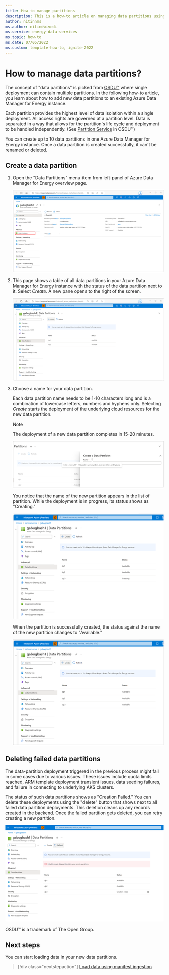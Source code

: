 ```yaml
---
title: How to manage partitions
description: This is a how-to article on managing data partitions using the Microsoft Azure Data Manager for Energy instance UI.
author: nitinnms
ms.author: nitindwivedi
ms.service: energy-data-services
ms.topic: how-to 
ms.date: 07/05/2022
ms.custom: template-how-to, ignite-2022
---
```


# How to manage data partitions?

The concept of "data partitions" is picked from [OSDU&trade;](https://osduforum.org/) where single deployment can contain multiple partitions. In the following how-to article, you learn about how to add new data partitions to an existing Azure Data Manager for Energy instance. 

Each partition provides the highest level of data isolation within a single deployment. All access rights are governed at a partition level. Data is separated in a way that allows for the partition's life cycle and deployment to be handled independently. (See [Partition Service](https://community.opengroup.org/osdu/platform/home/-/issues/31) in OSDU&trade;)

You can create up to 10 data partitions in one Azure Data Manager for Energy instance. Once a data partition is created successfully, it can't be renamed or deleted.

## Create a data partition

1. Open the "Data Partitions" menu-item from left-panel of Azure Data Manager for Energy overview page.

    [![Screenshot for dynamic data partitions feature discovery from Azure Data Manager for Energy overview page. Find it under the 'advanced' section in menu-items.](media/how-to-add-more-data-partitions/dynamic-data-partitions-discovery-meds-overview-page.png)](media/how-to-add-more-data-partitions/dynamic-data-partitions-discovery-meds-overview-page.png#lightbox)

2. This page shows a table of all data partitions in your Azure Data Manager for Energy instance with the status of the data partition next to it. Select *Create*. A new pane opens to the right of the screen.

    [![Screenshot to help you locate the create button on the data partitions page. The 'create' button to add a new data partition is highlighted.](media/how-to-add-more-data-partitions/start-create-data-partition.png)](media/how-to-add-more-data-partitions/start-create-data-partition.png#lightbox)

3. Choose a name for your data partition.

    Each data partition name needs to be 1-10 characters long and is a combination of lowercase letters, numbers and hyphens only. Selecting *Create* starts the deployment of the underlying cloud resources for the new data partition. 

    >[!NOTE]
    >The deployment of a new data partition completes in 15-20 minutes. 

    [![Screenshot for create a data partition with name validation. The page also shows the name validation while choosing the name of a new data partition.](media/how-to-add-more-data-partitions/create-data-partition-name-validation.png)](media/how-to-add-more-data-partitions/create-data-partition-name-validation.png#lightbox)

    You notice that the name of the new partition appears in the list of partition. While the deployment is in progress, its status shows as "Creating."

    [![Screenshot for the in progress page for data partitions. The in-progress status of a new data partition that is getting deployed is highlighted.](media/how-to-add-more-data-partitions/create-progress.png)](media/how-to-add-more-data-partitions/create-progress.png#lightbox)

    When the partition is successfully created, the status against the name of the new partition changes to "Available." 

    [![Screenshot for the data partitions page after a partition is successfully created.](media/how-to-add-more-data-partitions/successfully-created-partition.png)](media/how-to-add-more-data-partitions/successfully-created-partition.png#lightbox)
 

## Deleting failed data partitions

The data-partition deployment triggered in the previous process might fail in some cases due to various issues. These issues include quota limits reached, ARM template deployment transient issues, data seeding failures, and failure in connecting to underlying AKS clusters. 

The status of such data partitions shows as "Creation Failed." You can delete these deployments using the "delete" button that shows next to all failed data partition deployments. This deletion cleans up any records created in the backend. Once the failed partition gets deleted, you can retry creating a new partition. 


[![Screenshot for the deleting failed instances page. The button to delete an incorrectly created data partition is available next to the partition's name.](media/how-to-add-more-data-partitions/delete-failed-instances.png)](media/how-to-add-more-data-partitions/delete-failed-instances.png#lightbox)

OSDU&trade; is a trademark of The Open Group.

## Next steps

You can start loading data in your new data partitions.

> [!div class="nextstepaction"]
> [Load data using manifest ingestion](tutorial-manifest-ingestion.md)
